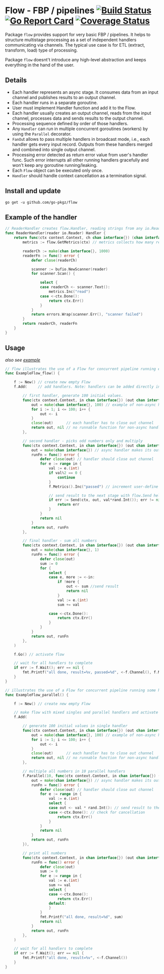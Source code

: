 # Flow - FBP / pipelines [![Build Status](https://travis-ci.org/go-pkgz/flow.svg?branch=master)](https://travis-ci.org/go-pkgz/flow) [![Go Report Card](https://goreportcard.com/badge/github.com/go-pkgz/flow)](https://goreportcard.com/report/github.com/go-pkgz/flow) [![Coverage Status](https://coveralls.io/repos/github/go-pkgz/flow/badge.svg?branch=master)](https://coveralls.io/github/go-pkgz/flow?branch=master)

Package `flow` provides support for very basic FBP / pipelines. It helps to structure multistage processing as 
a set of independent handlers communicating via channels. The typical use case is for ETL (extract, transform, load)
type of processing.

Package `flow` doesnt't introduce any high-level abstraction and keeps everything in the hand of the user. 

## Details

- Each handler represents an async stage. It consumes data from an input channel and publishes results to an output channel. 
- Each handler runs in a separate goroutine. 
- User must implement Handler function and add it to the Flow. 
- Each handler usually creates an output channel, reads from
the input channel, processes data and sends results to the output channel. 
- Processing sequence defined by order of those handlers.
- Any `Handler` can run in multiple concurrent goroutines (workers) by using the `Parallel` decorator. 
- `FanOu`t allows to pass multiple handlers in broadcast mode, i.e., each handler gets every input record. Outputs
from these handlers merged and combined into single output channel.
- Processing error detected as return error value from user's handler func. Such error interrupts all other
running handlers gracefully and won't keep any goroutine running/leaking. 
- Each `Flow` object can be executed only once.
- `Handler` should handle context cancellation as a termination signal.

## Install and update

`go get -u github.com/go-pkgz/flow`

## Example of the handler

```go
// ReaderHandler creates flow.Handler, reading strings from any io.Reader
func ReaderHandler(reader io.Reader) Handler {
	return func(ctx context.Context, ch chan interface{}) (chan interface{}, func() error) {
		metrics := flow.GetMetrics(ctx) // metrics collects how many records read with "read" key.

		readerCh := make(chan interface{}, 1000)
		readerFn := func() error {
			defer close(readerCh)

			scanner := bufio.NewScanner(reader)
			for scanner.Scan() {

				select {
				case readerCh <- scanner.Text():
					metrics.Inc("read")
				case <-ctx.Done():
					return ctx.Err()
				}
			}
			return errors.Wrap(scanner.Err(), "scanner failed")
		}
		return readerCh, readerFn
	}
}
```

## Usage

_also see [example](https://github.com/go-pkgz/flow/tree/master/example)_

```go
// flow illustrates the use of a Flow for concurrent pipeline running each handler in separate goroutine.
func ExampleFlow_flow() {

	f := New() // create new empty Flow
	f.Add(     // add handlers. Note: handlers can be added directly in New

		// first handler, generate 100 initial values.
		func(ctx context.Context, in chan interface{}) (out chan interface{}, runFn func() error) {
			out = make(chan interface{}, 100) // example of non-async handler
			for i := 1; i <= 100; i++ {
				out <- i
			}
			close(out)      // each handler has to close out channel
			return out, nil // no runnable function for non-async handler
		},

		// second handler - picks odd numbers only and multiply
		func(ctx context.Context, in chan interface{}) (out chan interface{}, runFn func() error) {
			out = make(chan interface{}) // async handler makes its out channel
			runFn = func() error {
				defer close(out) // handler should close out channel
				for e := range in {
					val := e.(int)
					if val%2 == 0 {
						continue
					}
					f.Metrics().Inc("passed") // increment user-define metric "passed"

					// send result to the next stage with flow.Send helper. Also checks for cancellation
					if err := Send(ctx, out, val*rand.Int()); err != nil {
						return err
					}
				}
				return nil
			}
			return out, runFn
		},

		// final handler - sum all numbers
		func(ctx context.Context, in chan interface{}) (out chan interface{}, runFn func() error) {
			out = make(chan interface{}, 1)
			runFn = func() error {
				defer close(out)
				sum := 0
				for {
					select {
					case e, more := <-in:
						if !more {
							out <- sum //send result
							return nil
						}
						val := e.(int)
						sum += val

					case <-ctx.Done():
						return ctx.Err()
					}
				}
			}
			return out, runFn
		},
	)

	f.Go() // activate flow

	// wait for all handlers to complete
	if err := f.Wait(); err == nil {
		fmt.Printf("all done, result=%v, passed=%d", <-f.Channel(), f.Metrics().Get("passed"))
	}
}
```

```go
// illustrates the use of a Flow for concurrent pipeline running some handlers in parallel way.
func ExampleFlow_parallel() {

	f := New() // create new empty Flow

	// make flow with mixed singles and parallel handlers and activate
	f.Add(

		// generate 100 initial values in single handler
		func(ctx context.Context, in chan interface{}) (out chan interface{}, runFn func() error) {
			out = make(chan interface{}, 100) // example of non-async handler
			for i := 1; i <= 100; i++ {
				out <- i
			}
			close(out)      // each handler has to close out channel
			return out, nil // no runnable function for non-async handler
		},

		// multiple all numbers in 10 parallel handlers
		f.Parallel(10, func(ctx context.Context, in chan interface{}) (out chan interface{}, runFn func() error) {
			out = make(chan interface{}) // async handler makes its out channel
			runFn = func() error {
				defer close(out) // handler should close out channel
				for e := range in {
					val := e.(int)
					select {
					case out <- val * rand.Int(): // send result to the next stage
					case <-ctx.Done(): // check for cancellation
						return ctx.Err()
					}
				}
				return nil
			}
			return out, runFn
		}),

		// print all numbers
		func(ctx context.Context, in chan interface{}) (out chan interface{}, runFn func() error) {
			runFn = func() error {
				defer close(out)
				sum := 0
				for e := range in {
					val := e.(int)
					sum += val
					select {
					case <-ctx.Done():
						return ctx.Err()
					default:
					}
				}
				fmt.Printf("all done, result=%d", sum)
				return nil
			}
			return out, runFn
		},
	)

	// wait for all handlers to complete
	if err := f.Wait(); err == nil {
		fmt.Printf("all done, result=%v", <-f.Channel())
	}
}
```